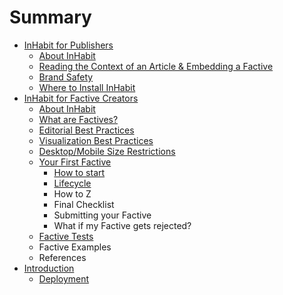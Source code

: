 # Summary

* [InHabit for Publishers](about-inhabit-js.md)
  * [About InHabit](about-inhabit-js.md)
  * [Reading the Context of an Article & Embedding a Factive](reading-the-context-of-an-article-and-embedding-a-factive.md)
  * [Brand Safety](brand-safety.md)
  * [Where to Install InHabit](where-to-install-inhabit-js.md)
* [InHabit for Factive Creators](inhabit-for-factive-creators.md)
  * [About InHabit](inhabit-for-factive-creators/introduction.md)
  * [What are Factives?](inhabit-for-factive-creators/what-are-factives.md)
  * [Editorial Best Practices](inhabit-for-factive-creators/editorial-best-practices.md)
  * [Visualization Best Practices](inhabit-for-factive-creators/visualization-best-practices.md)
  * [Desktop/Mobile Size Restrictions](inhabit-for-factive-creators/desktopmobile-size-restrictions.md)
  * [Your First Factive](factive-creation/README.md)
    * [How to start](factive-creation/how-to-start.md)
    * [Lifecycle](inhabit-for-factive-creators/your-first-factive/how-to-y.md)
    * How to Z
    * Final Checklist
    * Submitting your Factive
    * What if my Factive gets rejected?
  * [Factive Tests](inhabit-for-factive-creators/factive-tests.md)
  * Factive Examples
  * References
* [Introduction](README.md)
  * [Deployment](inhabit_manifest.md)

